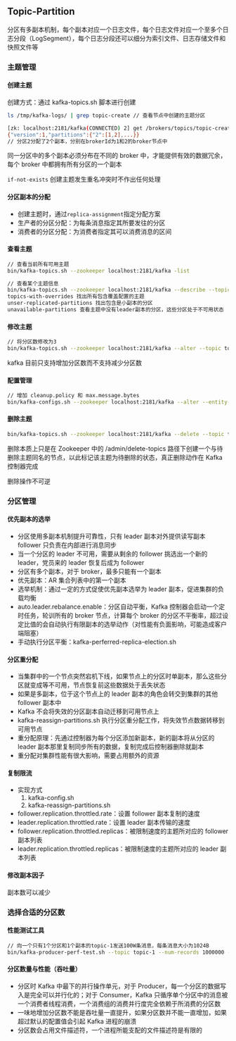 ## Topic-Partition

分区有多副本机制，每个副本对应一个日志文件，每个日志文件对应一个至多个日志分段（LogSegment），每个日志分段还可以细分为索引文件、日志存储文件和快照文件等

### 主题管理

#### 创建主题

创建方式：通过 kafka-topics.sh 脚本进行创建

```sh
ls /tmp/kafka-logs/ | grep topic-create // 查看节点中创建的主题分区

[zk: localhost:2181/kafka(CONNECTED) 2] get /brokers/topics/topic-create
{"version":1,"partitions":{"2":[1,2],...}}
// 分区2分配了2个副本，分别在brokerId为1和2的broker节点中
```

同一分区中的多个副本必须分布在不同的 broker 中，才能提供有效的数据冗余，每个 broker 中都拥有所有分区的一个副本

`if-not-exists` 创建主题发生重名冲突时不作出任何处理

#### 分区副本的分配

- 创建主题时，通过`replica-assignment`指定分配方案
- 生产者的分区分配：为每条消息指定其所要发往的分区
- 消费者的分区分配：为消费者指定其可以消费消息的区间

#### 查看主题

``` sh
// 查看当前所有可用主题
bin/kafka-topics.sh --zookeeper localhost:2181/kafka -list

// 查看某个主题信息
bin/kafka-topics.sh --zookeeper localhost:2181/kafka --describe --topic topic1
topics-with-overrides 找出所有包含覆盖配置的主题
unser-replicated-partitions 找出包含是小副本的分区
unavailable-partitions 查看主题中没有leader副本的分区，这些分区处于不可用状态
```

#### 修改主题

```sh
// 将分区数修改为3
bin/kafka-topics.sh --zookeeper localhost:2181/kafka --alter --topic topic1 --partitions 3
```

kafka 目前只支持增加分区数而不支持减少分区数

#### 配置管理

```sh
// 增加 cleanup.policy 和 max.message.bytes
bin/kafka-configs.sh --zookeeper localhost:2181/kafka --alter --entity-type topics topic-config --add-config cleanup.policy=compact,max.message.bytes=10000
```

#### 删除主题

``` sh
bin/kafka-topics.sh --zookeeper localhost:2181/kafka --delete --topic topic1 --if-exists
```

删除本质上只是在 Zookeeper 中的 /admin/delete-topics 路径下创建一个与待删除主题同名的节点，以此标记该主题为待删除的状态，真正删除动作在 Kafka 控制器完成

删除操作不可逆

### 分区管理

#### 优先副本的选举

- 分区使用多副本机制提升可靠性，只有 leader 副本对外提供读写副本 follower 只负责在内部进行消息同步
- 当一个分区的 leader 不可用，需要从剩余的 follower 挑选出一个新的 leader，党员来的 leader 恢复后成为 follower
- 分区有多个副本，对于 broker，最多只能有一个副本
- 优先副本：AR 集合列表中的第一个副本
- 选举机制：通过一定的方式促使优先副本选举为 leader 副本，促进集群的负载均衡
- auto.leader.rebalance.enable：分区自动平衡，Kafka 控制器会启动一个定时任务，轮训所有的 broker 节点，计算每个 broker 的分区不平衡率，超过设定比值的会自动执行有限副本的选举动作（对性能有负面影响，可能造成客户端阻塞）
- 手动执行分区平衡：kafka-perferred-replica-election.sh

#### 分区重分配

- 当集群中的一个节点突然宕机下线，如果节点上的分区时单副本，那么这些分区就变成等不可用，节点恢复前这些数据处于丢失状态
- 如果是多副本，位于这个节点上的 leader 副本的角色会转交到集群的其他 follower 副本中
- Kafka 不会将失效的分区副本自动迁移到可用节点上
- kafka-reassign-partitions.sh 执行分区重分配工作，将失效节点数据转移到可用节点
- 重分配原理：先通过控制器为每个分区添加新副本，新的副本将从分区的 leader 副本那里复制同步所有的数据，复制完成后控制器删除就副本
- 重分配对集群性能有很大影响，需要占用额外的资源

#### 复制限流

- 实现方式
  1. kafka-config.sh
  1. kafka-reassign-partitions.sh
- follower.replication.throttled.rate：设置 follower 副本复制的速度
- leader.replication.throttled.rate：设置 leader 副本传输的速度
- follower.replication.throttled.replicas：被限制速度的主题所对应的 follower 副本列表
- leader.replication.throttled.replicas：被限制速度的主题所对应的 leader 副本列表

#### 修改副本因子

副本数可以减少

### 选择合适的分区数

#### 性能测试工具

```sh
// 向一个只有1个分区和1个副本的topic-1发送100W条消息，每条消息大小为1024B
bin/kafka-producer-perf-test.sh --topic topic-1 --num-records 1000000 --record-size 1024 --throughput -1 --producer-props bootstrap.servers=localhost:9092 acks=1
```

#### 分区数量与性能（吞吐量）

- 分区时 Kafka 中最下的并行操作单元，对于 Producer，每一个分区的数据写入是完全可以并行化的；对于 Consumer，Kafka 只循序单个分区中的消息被一个消费者线程消费，一个消费组的消费并行度完全依赖于所消费的分区数
- 一味地增加分区数不能是吞吐量一直提升，如果分区数并不能一直增加，如果超过默认的配置值会引起 Kafka 进程的崩溃
- 分区数会占用文件描述符，一个进程所能支配的文件描述符是有限的
